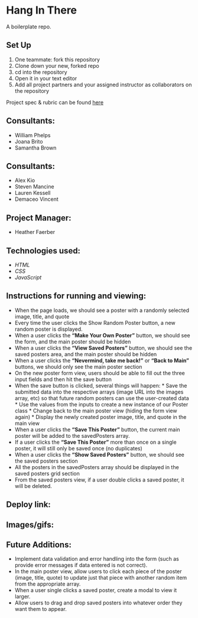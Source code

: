 # Hang In There

A boilerplate repo.

## Set Up

1. One teammate: fork this repository
2. Clone down your new, forked repo
3. cd into the repository
4. Open it in your text editor
5. Add all project partners and your assigned instructor as collaborators on the repository

Project spec & rubric can be found [here](https://frontend.turing.io/projects/module-1/hang-in-there.html)

## Consultants:

* William Phelps
* Joana Brito
* Samantha Brown

## Consultants:

* Alex Kio
* Steven Mancine
* Lauren Kessell
* Demaceo Vincent

## Project Manager:

* Heather Faerber


## Technologies used:

* *HTML*
* *CSS*
* *JavaScript*

## Instructions for running and viewing:

* When the page loads, we should see a poster with a randomly selected image, title, and quote
* Every time the user clicks the Show Random Poster button, a new random poster is displayed.
* When a user clicks the **“Make Your Own Poster”** button, we should see the form, and the main poster should be hidden
* When a user clicks the **“View Saved Posters”** button, we should see the saved posters area, and the main poster should be hidden
* When a user clicks the **“Nevermind, take me back!”** or **“Back to Main”** buttons, we should only see the main poster section
* On the new poster form view, users should be able to fill out the three input fields and then hit the save button
* When the save button is clicked, several things will happen:
      * Save the submitted data into the respective arrays (image URL into the images array, etc) so that future random posters can use the user-created data
      * Use the values from the inputs to create a new instance of our Poster class
      * Change back to the main poster view (hiding the form view again)
      * Display the newly created poster image, title, and quote in the main view
* When a user clicks the **“Save This Poster”** button, the current main poster will be added to the savedPosters array.
* If a user clicks the **“Save This Poster”** more than once on a single poster, it will still only be saved once (no duplicates)
* When a user clicks the **“Show Saved Posters”** button, we should see the saved posters section
* All the posters in the savedPosters array should be displayed in the saved posters grid section
* From the saved posters view, if a user double clicks a saved poster, it will be deleted.


## Deploy link:

## Images/gifs:

## Future Additions:

* Implement data validation and error handling into the form (such as provide error messages if data entered is not correct).
* In the main poster view, allow users to click each piece of the poster (image, title, quote) to update just that piece with another random item from the appropriate array.
* When a user single clicks a saved poster, create a modal to view it larger.
* Allow users to drag and drop saved posters into whatever order they want them to appear.
